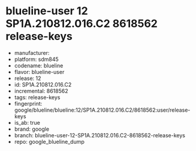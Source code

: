 # blueline-user 12 SP1A.210812.016.C2 8618562 release-keys
- manufacturer: 
- platform: sdm845
- codename: blueline
- flavor: blueline-user
- release: 12
- id: SP1A.210812.016.C2
- incremental: 8618562
- tags: release-keys
- fingerprint: google/blueline/blueline:12/SP1A.210812.016.C2/8618562:user/release-keys
- is_ab: true
- brand: google
- branch: blueline-user-12-SP1A.210812.016.C2-8618562-release-keys
- repo: google_blueline_dump
